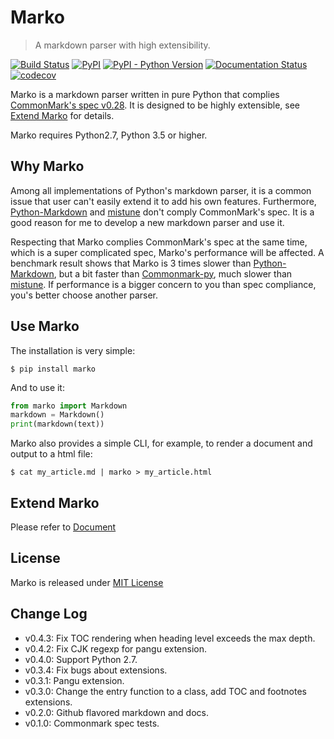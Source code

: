 Marko
=====
> A markdown parser with high extensibility.

[![Build Status](https://travis-ci.org/frostming/marko.svg?branch=master)](https://travis-ci.org/frostming/marko)
[![PyPI](https://img.shields.io/pypi/v/marko.svg)](https://pypi.org/project/marko/)
[![PyPI - Python Version](https://img.shields.io/pypi/pyversions/marko.svg)](https://pypi.org/project/marko/)
[![Documentation Status](https://readthedocs.org/projects/marko-py/badge/?version=latest)](https://marko-py.readthedocs.io/en/latest/?badge=latest)
[![codecov](https://codecov.io/gh/frostming/marko/branch/master/graph/badge.svg)](https://codecov.io/gh/frostming/marko)

Marko is a markdown parser written in pure Python that complies [CommonMark's spec v0.28][spec].
It is designed to be highly extensible, see [Extend Marko](#extend-marko) for details.

Marko requires Python2.7, Python 3.5 or higher.

## Why Marko

Among all implementations of Python's markdown parser, it is a common issue that user can't easily extend it to add his own features. Furthermore, [Python-Markdown][pymd] and [mistune][mistune] don't comply CommonMark's spec. It is a good reason for me to develop a new markdown parser and use it.

Respecting that Marko complies CommonMark's spec at the same time, which is a super complicated spec, Marko's performance will be affected.
A benchmark result shows that Marko is 3 times slower than [Python-Markdown][pymd], but a bit faster than [Commonmark-py][cmpy], much slower than [mistune][mistune]. If performance is a bigger concern to you than spec compliance, you's better choose another parser.

[spec]: https://spec.commonmark.org/0.28/
[pymd]: https://github.com/waylan/Python-Markdown
[mistune]: https://github.com/lepture/mistune
[cmpy]: https://github.com/rtfd/CommonMark-py

## Use Marko

The installation is very simple:

    $ pip install marko

And to use it:
```python
from marko import Markdown
markdown = Markdown()
print(markdown(text))
```
Marko also provides a simple CLI, for example, to render a document and output to a html file:

    $ cat my_article.md | marko > my_article.html

## Extend Marko

Please refer to [Document](https://marko-py.readthedocs.io/en/latest/extend.html)

## License

Marko is released under [MIT License](LICENSE)


## Change Log

* v0.4.3: Fix TOC rendering when heading level exceeds the max depth.
* v0.4.2: Fix CJK regexp for pangu extension.
* v0.4.0: Support Python 2.7.
* v0.3.4: Fix bugs about extensions.
* v0.3.1: Pangu extension.
* v0.3.0: Change the entry function to a class, add TOC and footnotes extensions.
* v0.2.0: Github flavored markdown and docs.
* v0.1.0: Commonmark spec tests.
